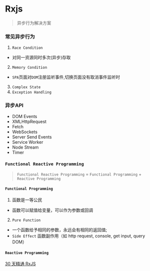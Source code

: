 # Rxjs
> 异步行为解决方案

### 常见异步行为
1. `Race Condition`
 - 对同一资源同时多次(异步)存取
2. `Memory Condition`
 - `SPA`页面对`DOM`注册监听事件,切换页面没有取消事件监听时
3. `Complex State`
4. `Exception Handling`

### 异步API
 - DOM Events
 - XMLHttpRequest
 - Fetch
 - WebSockets
 - Server Send Events
 - Service Worker
 - Node Stream
 - Timer

### `Functional Reactive Programming`
> `Functional Reactive Programming` = `Functional Programming` + `Reactive Programming`
#### `Functional Programming`
1. 函数是一等公民
 - 函数可以赋值给变量，可以作为参数或回调
2. `Pure Function`
 - 一个函数给予相同的参数，永远会有相同的返回值;
 - `Side Effect` 函数副作用（如 http request, console, get input, query DOM）

#### `Reactive Programming`







 [30 天精通 RxJS](https://blog.jerry-hong.com/series/rxjs/thirty-days-rxjs-01)